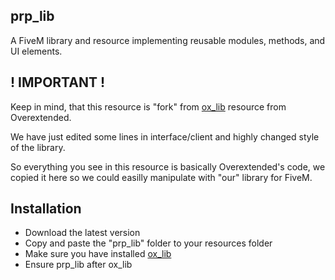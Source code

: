 ## prp_lib
A FiveM library and resource implementing reusable modules, methods, and UI elements.

## ! IMPORTANT !
Keep in mind, that this resource is "fork" from [ox_lib](https://github.com/overextended/ox_lib) resource from Overextended.

We have just edited some lines in interface/client and highly changed style of the library.

So everything you see in this resource is basically Overextended's code, we copied it here so we could easilly manipulate with "our" library for FiveM.
## Installation
- Download the latest version
- Copy and paste the "prp_lib" folder to your resources folder
- Make sure you have installed [ox_lib](https://github.com/overextended/ox_lib)
- Ensure prp_lib after ox_lib
